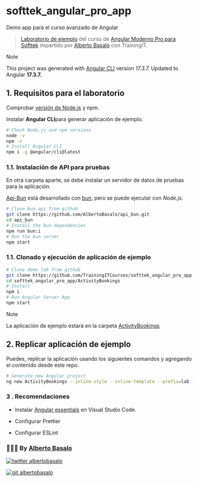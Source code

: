 # softtek_angular_pro_app

Demo app para el curso avanzado de Angular

> [Laboratorio de ejemplo](https://github.com/TrainingITCourses/softtek_angular_pro_app) del curso de [Angular Moderno Pro para Softtek](https://cursos.trainingit.es/course/view.php?id=1570) impartido por [Alberto Basalo](https://albertobasalo.dev) con TrainingIT.

> [!NOTE]
> This project was generated with [Angular CLI](https://github.com/angular/angular-cli) version _17.3.7._
> Updated to Angular **17.3.7.**

## 1. Requisitos para el laboratorio

Comprobar [versión de Node.js](https://angular.io/guide/versions) y npm.

Instalar **Angular CLI**para generar aplicación de ejemplo.

```bash
# Check Node.js and npm versions
node -v
npm -v
# Install Angular CLI
npm i -g @angular/cli@latest
```

### 1.1. Instalación de API para pruebas

En otra carpeta aparte, se debe instalar un servidor de datos de pruebas para la aplicación.

[Api-Bun](https://github.com/AlbertoBasalo/api_bun) está desarrollado con [bun](https://bun.sh/), pero se puede ejecutar con _Node.js_.

```bash
# Clone bun api from github
git clone https://github.com/AlbertoBasalo/api_bun.git
cd api_bun
# Install the bun dependencies
npm run bun:i
# Run the bun server
npm start
```

### 1.1. Clonado y ejecución de aplicación de ejemplo

```bash
# Clone demo lab from github
git clone https://github.com/TrainingITCourses/softtek_angular_pro_app.git
cd softtek_angular_pro_app/ActivityBookings
# Install
npm i
# Run Angular Server App
npm start
```

> [!NOTE]
> La aplicación de ejemplo estará en la carpeta [ActivityBookings](./ActivityBookings)

## 2. Replicar aplicación de ejemplo

Puedes, replicar la aplicación usando los siguientes comandos y agregando el contenido desde este repo.

```bash
# Generate new Angular project
ng new ActivityBookings --inline-style --inline-template --prefix=lab --skip-tests --ssr --style=css

```

### 3 . Recomendaciones

- Instalar [Angular essentials](https://marketplace.visualstudio.com/items?itemName=johnpapa.angular-essentials) en Visual Studio Code.

- Configurar Prettier

- Configurar ESLint

<footer>
  <h3>🧑🏼‍💻 By <a href="https://albertobasalo.dev" target="blank">Alberto Basalo</a> </h3>
  <p>
    <a href="https://twitter.com/albertobasalo" target="blank">
      <img src="https://img.shields.io/twitter/follow/albertobasalo?logo=twitter&style=for-the-badge" alt="twitter albertobasalo" />
    </a>
  </p>
  <p>
    <a href="https://github.com/albertobasalo" target="blank">
      <img 
        src="https://img.shields.io/github/followers/albertobasalo?logo=github&label=profile albertobasalo&style=for-the-badge" alt="git albertobasalo" />
    </a>
  </p>
</footer>
